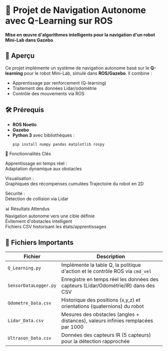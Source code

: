 # 🚀 Projet de Navigation Autonome avec Q-Learning sur ROS

**Mise en œuvre d'algorithmes intelligents pour la navigation d'un robot Mini-Lab dans Gazebo**

## 📌 Aperçu
Ce projet implémente un système de navigation autonome basé sur le **Q-learning** pour le robot Mini-Lab, simulé dans **ROS/Gazebo**. Il combine :
- Apprentissage par renforcement (Q-learning)
- Traitement des données Lidar/odométrie
- Contrôle des mouvements via ROS


## 🛠️ Prérequis
- **ROS Noetic** 
- **Gazebo** 
- **Python 3** avec bibliothèques :
  ```bash
  pip install numpy pandas matplotlib rospy

🧠 Fonctionnalités Clés

Apprentissage en temps réel : <br>
Adaptation dynamique aux obstacles <br>

Visualisation : <br>
Graphiques des récompenses cumulées
Trajectoire du robot en 2D <br>

Sécurité : <br>
Détection de collision via Lidar

📊 Résultats Attendus  <br>
Navigation autonome vers une cible définie <br>
Évitement d'obstacles intelligent <br>
Fichiers CSV historisant les états/apprentissages



## 📝 Fichiers Importants

| Fichier                | Description                                                                 |
|------------------------|-----------------------------------------------------------------------------|
| `Q_Learning.py`        | Implémente la table Q, la politique d'action et le contrôle ROS via `cmd_vel` |
| `SensorDataLogger.py`  | Enregistre en temps réel les données des capteurs (Lidar/Odométrie/IR) dans des CSV |
| `Odometre_Data.csv`    | Historique des positions (x,y,z) et orientations (quaternions) du robot      |
| `Lidar_Data.csv`       | Mesures des obstacles (angles + distances), valeurs infinies remplacées par 1000 |
| `Ultrason_Data.csv`    | Données des capteurs IR (5 capteurs) pour la détection rapprochée            |
